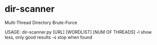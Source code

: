 # dir-scanner
Multi-Thread Directory Brute-Force

USAGE: dir-scanner.py [URL] [WORDLIST] [NUM OF THREADS] <OPTINS>
-l      show less, only good results
-s      stop when found
